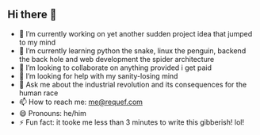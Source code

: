 ## Hi there 👋

- 🔭 I’m currently working on yet another sudden project idea that jumped to my mind
- 🌱 I’m currently learning python the snake, linux the penguin, backend the back hole and web development the spider architecture  
- 👯 I’m looking to collaborate on anything provided i get paid
- 🤔 I’m looking for help with my sanity-losing mind
- 💬 Ask me about the industrial revolution and its consequences for the human race
- 📫 How to reach me: me@requef.com
- 😄 Pronouns: he/him
- ⚡ Fun fact: it tooke me less than 3 minutes to write this gibberish! lol! 
